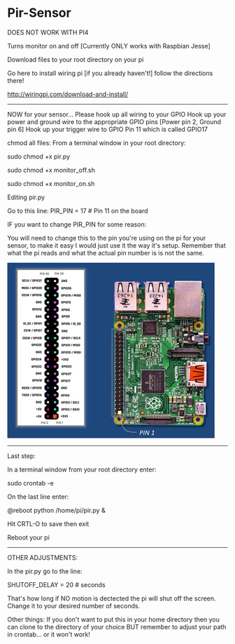 # Pir-Sensor
DOES NOT WORK WITH PI4

Turns monitor on and off [Currently ONLY works with Raspbian Jesse]

Download files to your root directory on your pi

Go here to install wiring pi [if you already haven't!] follow the directions there!  

http://wiringpi.com/download-and-install/
___________________________________________________________________________________

NOW for your sensor... Please hook up all wiring to your GPIO 
Hook up your power and ground wire to the appropriate GPIO pins [Power pin 2, Ground pin 6]
Hook up your trigger wire to GPIO Pin 11 which is called GPIO17

chmod all files:
From a terminal window in your root directory:

sudo chmod +x pir.py

sudo chmod +x monitor_off.sh

sudo chmod +x monitor_on.sh

Editing pir.py

Go to this line:
   PIR_PIN = 17        # Pin 11 on the board
   
   IF you want to change PIR_PIN for some reason:
   
   You will need to change this to the pin you're using on the pi for your sensor, to make it easy I would just use it the way it's setup.
   Remember that what the pi reads and what the actual pin number is is not the same.
   
  ![alt text](download.jpg)
   
   ___________________________________________________________________________________
   
   Last step:
   
   In a terminal window from your root directory enter:
   
   sudo crontab -e
   
   On the last line enter:
   
   @reboot python /home/pi/pir.py &
   
   Hit CRTL-O to save
   then exit
   
   Reboot your pi
   
   _______________________________________________________________
   
   OTHER ADJUSTMENTS:
   
   In the pir.py go to the line:
   
   SHUTOFF_DELAY = 20  # seconds
   
   That's how long if NO motion is dectected the pi will shut off the screen.  Change it to your desired number of seconds.

   Other things:
   If you don't want to put this in  your home directory then you can clone to the directory of your choice BUT remember to adjust your path in crontab... or it won't work!
